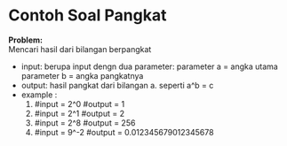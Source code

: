 # Contoh Soal Pangkat

<b>Problem:</b><br>
Mencari hasil dari bilangan berpangkat <br>
- input:
	berupa input dengn dua parameter:
	parameter a = angka utama
	parameter b = angka pangkatnya
- output:
	hasil pangkat dari bilangan a. seperti a^b = c
- example :
	1.	#input 	= 2^0					#output = 1
	2.	#input 	= 2^1					#output = 2
	3.	#input 	= 2^8					#output = 256
	4.	#input 	= 9^-2					#output = 0.012345679012345678
